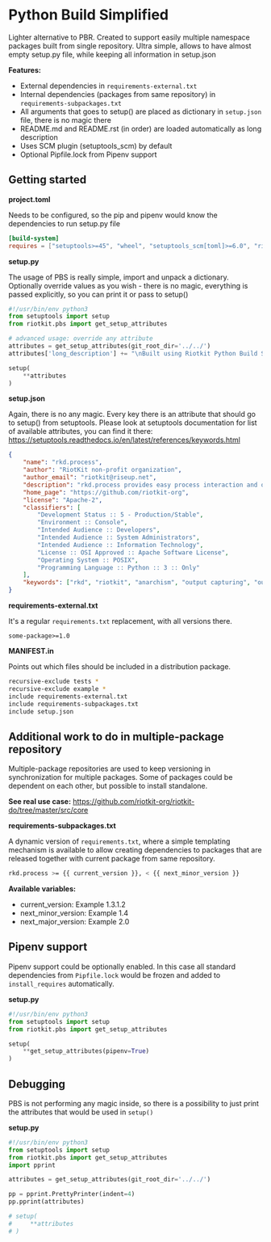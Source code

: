 Python Build Simplified
=======================

Lighter alternative to PBR. Created to support easily multiple namespace packages built from single repository.
Ultra simple, allows to have almost empty setup.py file, while keeping all information in setup.json

**Features:**
- External dependencies in `requirements-external.txt`
- Internal dependencies (packages from same repository) in `requirements-subpackages.txt`
- All arguments that goes to setup() are placed as dictionary in `setup.json` file, there is no magic there
- README.md and README.rst (in order) are loaded automatically as long description
- Uses SCM plugin (setuptools_scm) by default
- Optional Pipfile.lock from Pipenv support


Getting started
---------------

**project.toml**

Needs to be configured, so the pip and pipenv would know the dependencies to run setup.py file

```toml
[build-system]
requires = ["setuptools>=45", "wheel", "setuptools_scm[toml]>=6.0", "riotkit.pbs>=1.0"]
```

**setup.py**

The usage of PBS is really simple, import and unpack a dictionary. 
Optionally override values as you wish - there is no magic, everything is passed explicitly, so you can print it or pass to setup()

```python
#!/usr/bin/env python3
from setuptools import setup
from riotkit.pbs import get_setup_attributes

# advanced usage: override any attribute
attributes = get_setup_attributes(git_root_dir='../../')
attributes['long_description'] += "\nBuilt using Riotkit Python Build Simplified"

setup(
    **attributes
)
```

**setup.json**

Again, there is no any magic. Every key there is an attribute that should go to setup() from setuptools.
Please look at setuptools documentation for list of available attributes, you can find it there: https://setuptools.readthedocs.io/en/latest/references/keywords.html

```json
{
    "name": "rkd.process",
    "author": "RiotKit non-profit organization",
    "author_email": "riotkit@riseup.net",
    "description": "rkd.process provides easy process interaction and output capturing/redirecting, wraps subprocess from Python's standard library.",
    "home_page": "https://github.com/riotkit-org",
    "license": "Apache-2",
    "classifiers": [
        "Development Status :: 5 - Production/Stable",
        "Environment :: Console",
        "Intended Audience :: Developers",
        "Intended Audience :: System Administrators",
        "Intended Audience :: Information Technology",
        "License :: OSI Approved :: Apache Software License",
        "Operating System :: POSIX",
        "Programming Language :: Python :: 3 :: Only"
    ],
    "keywords": ["rkd", "riotkit", "anarchism", "output capturing", "output", "subprocess"]
}
```

**requirements-external.txt**

It's a regular `requirements.txt` replacement, with all versions there.

```
some-package>=1.0
```

**MANIFEST.in**

Points out which files should be included in a distribution package.

```bash
recursive-exclude tests *
recursive-exclude example *
include requirements-external.txt
include requirements-subpackages.txt
include setup.json
```

Additional work to do in multiple-package repository
----------------------------------------------------

Multiple-package repositories are used to keep versioning in synchronization for multiple packages.
Some of packages could be dependent on each other, but possible to install standalone.

**See real use case:** https://github.com/riotkit-org/riotkit-do/tree/master/src/core

**requirements-subpackages.txt**

A dynamic version of `requirements.txt`, where a simple templating mechanism is available to allow
creating dependencies to packages that are released together with current package from same repository.

```bash
rkd.process >= {{ current_version }}, < {{ next_minor_version }}
```

**Available variables:**
- current_version: Example 1.3.1.2
- next_minor_version: Example 1.4
- next_major_version: Example 2.0

Pipenv support
--------------

Pipenv support could be optionally enabled. In this case all standard dependencies from `Pipfile.lock` would be frozen
and added to `install_requires` automatically.

**setup.py**

```python
#!/usr/bin/env python3
from setuptools import setup
from riotkit.pbs import get_setup_attributes

setup(
    **get_setup_attributes(pipenv=True)
)
```

Debugging
---------

PBS is not performing any magic inside, so there is a possibility to just print the attributes that would be used in `setup()`

**setup.py**

```python
#!/usr/bin/env python3
from setuptools import setup
from riotkit.pbs import get_setup_attributes
import pprint

attributes = get_setup_attributes(git_root_dir='../../')

pp = pprint.PrettyPrinter(indent=4)
pp.pprint(attributes)

# setup(
#     **attributes
# )
```
